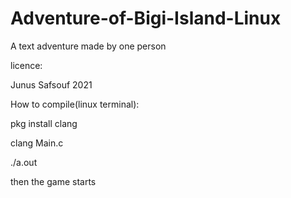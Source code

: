 # Adventure-of-Bigi-Island-Linux

A text adventure made by one person




licence:



Junus Safsouf 2021




How to compile(linux terminal):



pkg install clang



clang Main.c



./a.out




then the game starts



